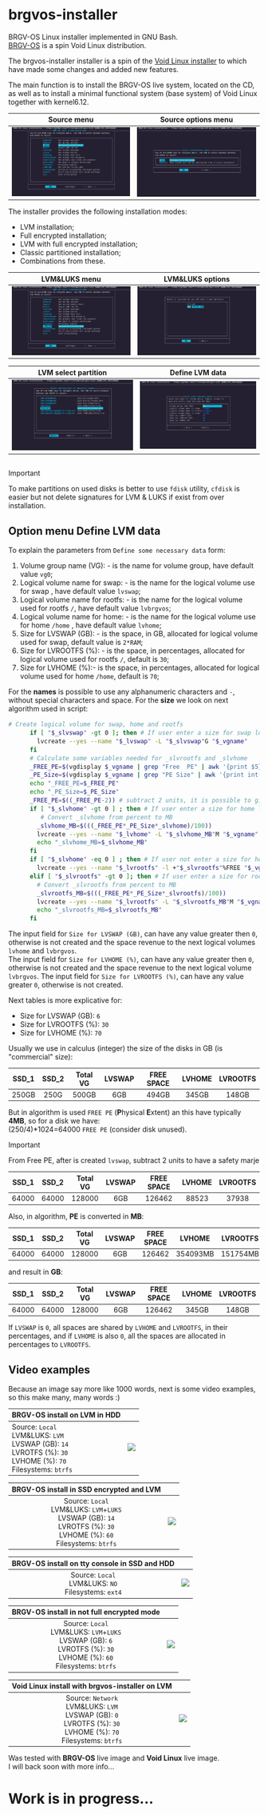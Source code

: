 # brgvos-installer
BRGV-OS Linux installer implemented in GNU Bash.  
[BRGV-OS](https://github.com/florintanasa/brgvos-void) is a spin Void Linux distribution.  

The brgvos-installer installer is a spin of the [Void Linux installer](https://github.com/void-linux/void-mklive/blob/master/installer.sh)
to which have made some changes and added new features.  

The main function is to install the BRGV-OS live system, located on the CD, as well as to install a minimal functional
system (base system) of Void Linux together with kernel6.12.

|                       Source menu                       |                      Source options menu                       |
|:-------------------------------------------------------:|:--------------------------------------------------------------:|
| ![Main menu](./screenshots/brgvos-installer-Source.png) | ![Source menu](./screenshots/brgvos-installer-Source_menu.png) |

The installer provides the following installation modes:
* LVM installation; 
* Full encrypted installation;
* LVM with full encrypted installation;
* Classic partitioned installation;
* Combinations from these.

|                                   LVM&LUKS menu                                   |                             LVM&LUKS options                             |
|:---------------------------------------------------------------------------------:|:------------------------------------------------------------------------:|
|        ![LVM&LUKS menu](./screenshots/brgvos-installer-LVM_LUKS_menu.png)         | ![LVM&LUKS options](./screenshots/brgvos-installer-LVM_LUKS_options.png) |


|                               LVM select partition                                |                            Define LVM data                             |
|:---------------------------------------------------------------------------------:|:----------------------------------------------------------------------:|
| ![LVM select partition](./screenshots/brgvos-installer-LVM_select_partititon.png) | ![Define LVM data](./screenshots/brgvos-installer-LVM_define_data.png) |
## 

> [!IMPORTANT]  
> To make partitions on used disks is better to use `fdisk` utility, `cfdisk` is easier but not delete signatures 
> for LVM & LUKS if exist from over installation. 
  
## Option menu Define LVM data
To explain the parameters from `Define some necessary data` form:  
1. Volume group name (VG): - is the name for volume group, have default value `vg0`;
2. Logical volume name for swap: - is the name for the logical volume use for swap , have default value `lvswap`;
3. Logical volume name for rootfs: - is the name for the logical volume used for rootfs `/`, have default value `lvbrgvos`;
4. Logical volume name for home: - is the name for the logical volume use for home `/home` , have default value `lvhome`;
5. Size for LVSWAP (GB): - is the space, in GB, allocated for logical volume used for swap, default value is `2*RAM`;
6. Size for LVROOTFS (%): - is the space, in percentages, allocated for logical volume used for rootfs `/`, default is `30`;
7. Size for LVHOME (%):- is the space, in percentages, allocated for logical volume used for home `/home`, default is `70`;

For the **names** is possible to use any alphanumeric characters and `-`, without special characters and space.
For the **size** we look on next algorithm used in script:
```bash
# Create logical volume for swap, home and rootfs
      if [ "$_slvswap" -gt 0 ]; then # If user enter a size for swap logical volume create this lvswap
        lvcreate --yes --name "$_lvswap" -L "$_slvswap"G "$_vgname"
      fi
      # Calculate some variables needed for _slvrootfs and _slvhome
      _FREE_PE=$(vgdisplay $_vgname | grep "Free  PE" | awk '{print $5}')
      _PE_Size=$(vgdisplay $_vgname | grep "PE Size" | awk '{print int($3)}')
      echo "_FREE_PE=$_FREE_PE"
      echo "_PE_Size=$_PE_Size"
      _FREE_PE=$((_FREE_PE-2)) # subtract 2 units, it is possible to give an error for 100% (rounded to the whole number)
      if [ "$_slvhome" -gt 0 ] ; then # If user enter a size for home logical volume
         # Convert _slvhome from percent to MB
        _slvhome_MB=$(((_FREE_PE*_PE_Size*_slvhome)/100))
        lvcreate --yes --name "$_lvhome" -L "$_slvhome_MB"M "$_vgname"
        echo "_slvhome_MB=$_slvhome_MB"
      fi
      if [ "$_slvhome" -eq 0 ] ; then # If user not enter a size for home logical volume make lvrootfs xxx% from Free
        lvcreate --yes --name "$_lvrootfs" -l +"$_slvrootfs"%FREE "$_vgname"
      elif [ "$_slvrootfs" -gt 0 ]; then # If user enter a size for rootfs logical volume create this lvrootfs
        # Convert _slvrootfs from percent to MB
        _slvrootfs_MB=$(((_FREE_PE*_PE_Size*_slvrootfs)/100))
        lvcreate --yes --name "$_lvrootfs" -L "$_slvrootfs_MB"M "$_vgname"
        echo "_slvrootfs_MB=$_slvrootfs_MB"
      fi
```

The input field for `Size for LVSWAP (GB)`, can have any value greater then `0`, otherwise is not created and the space revenue 
to the next logical volumes `lvhome` and `lvbrgvos`.  
The input field for `Size for LVHOME (%)`, can have any value greater then `0`, otherwise is not created and the space revenue
to the next logical volume `lvbrgvos`.
The input field for `Size for LVROOTFS (%)`, can have any value greater `0`, otherwise is not created.

Next tables is more explicative for:
* Size for LVSWAP (GB):  `6`  
* Size for LVROOTFS (%): `30`  
* Size for LVHOME (%):   `70`  

Usually we use in calculus (integer) the size of the disks in GB (is "commercial" size):

| SSD_1 | SSD_2 | Total VG | LVSWAP | FREE SPACE | LVHOME | LVROOTFS |
|:-----:|:-----:|:--------:|:------:|:----------:|:------:|:--------:|
| 250GB | 250G  |  500GB   |  6GB   |   494GB    | 345GB  |  148GB   |

But in algorithm is used `FREE PE` (**P**hysical **E**xtent) an this have typically **4MB**, so for a disk we have:  
(250/4)*1024=64000 `FREE PE` (consider disk unused).  

> [!IMPORTANT]  
> From Free PE, after is created `lvswap`, subtract 2 units to have a safety marje

| SSD_1 | SSD_2 | Total VG | LVSWAP | FREE SPACE | LVHOME | LVROOTFS |
|:-----:|:-----:|:--------:|:------:|:----------:|:------:|:--------:|
| 64000 | 64000 |  128000  |  6GB   |   126462   | 88523  |  37938   |

Also, in algorithm, **PE** is converted in **MB**:

| SSD_1 | SSD_2 | Total VG | LVSWAP | FREE SPACE |  LVHOME  | LVROOTFS |
|:-----:|:-----:|:--------:|:------:|:----------:|:--------:|:--------:|
| 64000 | 64000 |  128000  |  6GB   |   126462   | 354093MB | 151754MB |

and result in **GB**:

| SSD_1 | SSD_2 | Total VG | LVSWAP | FREE SPACE | LVHOME | LVROOTFS |
|:-----:|:-----:|:--------:|:------:|:----------:|:------:|:--------:|
| 64000 | 64000 |  128000  |  6GB   |   126462   | 345GB  |  148GB   |

If `LVSWAP` is `0`, all spaces are shared by `LVHOME` and `LVROOTFS`, in their percentages, and if `LVHOME` is also `0`,
all the spaces are allocated in percentages to `LVROOTFS`.

## Video examples
Because an image say more like 1000 words, next is some video examples, so this make many, many words :)  

| BRGV-OS install on LVM in HDD                                                                                                 |                                                                                                                                      |
|:------------------------------------------------------------------------------------------------------------------------------|:------------------------------------------------------------------------------------------------------------------------------------:|
| Source: `Local`</br>LVM&LUKS: `LVM`</br>LVSWAP (GB): `14`</br>LVROTFS (%): `30`</br>LVHOME (%): `70`</br>Filesystems: `btrfs` | [<img src="https://img.youtube.com/vi/8uVmGKrpThI/maxresdefault.jpg"/>](https://www.youtube.com/embed/8uVmGKrpThI?autoplay=1&mute=1) |

|                                               BRGV-OS install in SSD encrypted and LVM                                               |                                                                                                                                      |
|:------------------------------------------------------------------------------------------------------------------------------------:|:------------------------------------------------------------------------------------------------------------------------------------:|
| Source: `Local`</br>LVM&LUKS: `LVM`+`LUKS`</br>LVSWAP (GB): `14`</br>LVROTFS (%): `30`</br>LVHOME (%): `60`</br>Filesystems: `btrfs` | [<img src="https://img.youtube.com/vi/bk30gESYeJU/maxresdefault.jpg"/>](https://www.youtube.com/embed/bk30gESYeJU?autoplay=1&mute=1) |

|      BRGV-OS install on tty console in SSD and HDD       |                                                                                                                                      |
|:--------------------------------------------------------:|:------------------------------------------------------------------------------------------------------------------------------------:|
| Source: `Local`</br>LVM&LUKS: `NO`</br>Filesystems: `ext4` | [<img src="https://img.youtube.com/vi/dD8Q4JN7lYw/maxresdefault.jpg"/>](https://www.youtube.com/embed/dD8Q4JN7lYw?autoplay=1&mute=1) |

|                                             BRGV-OS install in not full encrypted mode                                              |                                                                                                                                      |
|:-----------------------------------------------------------------------------------------------------------------------------------:|:------------------------------------------------------------------------------------------------------------------------------------:|
| Source: `Local`</br>LVM&LUKS: `LVM`+`LUKS`</br>LVSWAP (GB): `6`</br>LVROTFS (%): `30`</br>LVHOME (%): `60`</br>Filesystems: `btrfs` | [<img src="https://img.youtube.com/vi/7Jb-8-Kc6YM/maxresdefault.jpg"/>](https://www.youtube.com/embed/7Jb-8-Kc6YM?autoplay=1&mute=1) |

|                                        Void Linux install with brgvos-installer on LVM                                         |                                                                                                                                      |
|:------------------------------------------------------------------------------------------------------------------------------:|:------------------------------------------------------------------------------------------------------------------------------------:|
| Source: `Network`</br>LVM&LUKS: `LVM`</br>LVSWAP (GB): `0`</br>LVROTFS (%): `30`</br>LVHOME (%): `70`</br>Filesystems: `btrfs` | [<img src="https://img.youtube.com/vi/x9IMfU4ZXuw/maxresdefault.jpg"/>](https://www.youtube.com/embed/x9IMfU4ZXuw?autoplay=1&mute=1) |

Was tested with **BRGV-OS** live image and **Void Linux** live image.  
I will back soon with more info...
# Work is in progress...